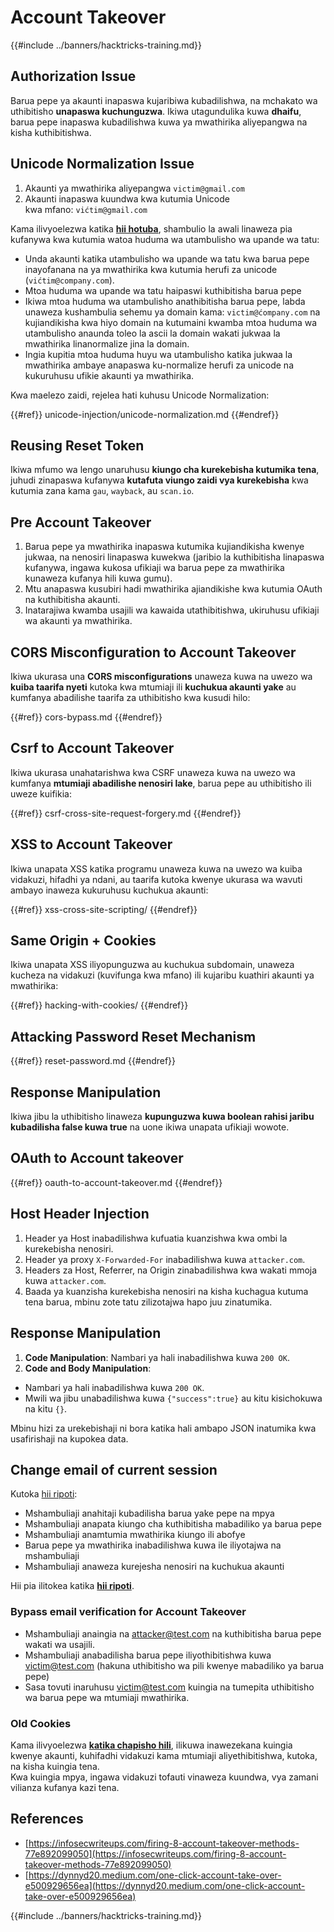 # Account Takeover

{{#include ../banners/hacktricks-training.md}}

## **Authorization Issue**

Barua pepe ya akaunti inapaswa kujaribiwa kubadilishwa, na mchakato wa uthibitisho **unapaswa kuchunguzwa**. Ikiwa utagundulika kuwa **dhaifu**, barua pepe inapaswa kubadilishwa kuwa ya mwathirika aliyepangwa na kisha kuthibitishwa.

## **Unicode Normalization Issue**

1. Akaunti ya mwathirika aliyepangwa `victim@gmail.com`
2. Akaunti inapaswa kuundwa kwa kutumia Unicode\
kwa mfano: `vićtim@gmail.com`

Kama ilivyoelezwa katika [**hii hotuba**](https://www.youtube.com/watch?v=CiIyaZ3x49c), shambulio la awali linaweza pia kufanywa kwa kutumia watoa huduma wa utambulisho wa upande wa tatu:

- Unda akaunti katika utambulisho wa upande wa tatu kwa barua pepe inayofanana na ya mwathirika kwa kutumia herufi za unicode (`vićtim@company.com`).
- Mtoa huduma wa upande wa tatu haipaswi kuthibitisha barua pepe
- Ikiwa mtoa huduma wa utambulisho anathibitisha barua pepe, labda unaweza kushambulia sehemu ya domain kama: `victim@ćompany.com` na kujiandikisha kwa hiyo domain na kutumaini kwamba mtoa huduma wa utambulisho anaunda toleo la ascii la domain wakati jukwaa la mwathirika linanormalize jina la domain.
- Ingia kupitia mtoa huduma huyu wa utambulisho katika jukwaa la mwathirika ambaye anapaswa ku-normalize herufi za unicode na kukuruhusu ufikie akaunti ya mwathirika.

Kwa maelezo zaidi, rejelea hati kuhusu Unicode Normalization:

{{#ref}}
unicode-injection/unicode-normalization.md
{{#endref}}

## **Reusing Reset Token**

Ikiwa mfumo wa lengo unaruhusu **kiungo cha kurekebisha kutumika tena**, juhudi zinapaswa kufanywa **kutafuta viungo zaidi vya kurekebisha** kwa kutumia zana kama `gau`, `wayback`, au `scan.io`.

## **Pre Account Takeover**

1. Barua pepe ya mwathirika inapaswa kutumika kujiandikisha kwenye jukwaa, na nenosiri linapaswa kuwekwa (jaribio la kuthibitisha linapaswa kufanywa, ingawa kukosa ufikiaji wa barua pepe za mwathirika kunaweza kufanya hili kuwa gumu).
2. Mtu anapaswa kusubiri hadi mwathirika ajiandikishe kwa kutumia OAuth na kuthibitisha akaunti.
3. Inatarajiwa kwamba usajili wa kawaida utathibitishwa, ukiruhusu ufikiaji wa akaunti ya mwathirika.

## **CORS Misconfiguration to Account Takeover**

Ikiwa ukurasa una **CORS misconfigurations** unaweza kuwa na uwezo wa **kuiba taarifa nyeti** kutoka kwa mtumiaji ili **kuchukua akaunti yake** au kumfanya abadilishe taarifa za uthibitisho kwa kusudi hilo:

{{#ref}}
cors-bypass.md
{{#endref}}

## **Csrf to Account Takeover**

Ikiwa ukurasa unahatarishwa kwa CSRF unaweza kuwa na uwezo wa kumfanya **mtumiaji abadilishe nenosiri lake**, barua pepe au uthibitisho ili uweze kuifikia:

{{#ref}}
csrf-cross-site-request-forgery.md
{{#endref}}

## **XSS to Account Takeover**

Ikiwa unapata XSS katika programu unaweza kuwa na uwezo wa kuiba vidakuzi, hifadhi ya ndani, au taarifa kutoka kwenye ukurasa wa wavuti ambayo inaweza kukuruhusu kuchukua akaunti:

{{#ref}}
xss-cross-site-scripting/
{{#endref}}

## **Same Origin + Cookies**

Ikiwa unapata XSS iliyopunguzwa au kuchukua subdomain, unaweza kucheza na vidakuzi (kuvifunga kwa mfano) ili kujaribu kuathiri akaunti ya mwathirika:

{{#ref}}
hacking-with-cookies/
{{#endref}}

## **Attacking Password Reset Mechanism**

{{#ref}}
reset-password.md
{{#endref}}

## **Response Manipulation**

Ikiwa jibu la uthibitisho linaweza **kupunguzwa kuwa boolean rahisi jaribu kubadilisha false kuwa true** na uone ikiwa unapata ufikiaji wowote.

## OAuth to Account takeover

{{#ref}}
oauth-to-account-takeover.md
{{#endref}}

## Host Header Injection

1. Header ya Host inabadilishwa kufuatia kuanzishwa kwa ombi la kurekebisha nenosiri.
2. Header ya proxy `X-Forwarded-For` inabadilishwa kuwa `attacker.com`.
3. Headers za Host, Referrer, na Origin zinabadilishwa kwa wakati mmoja kuwa `attacker.com`.
4. Baada ya kuanzisha kurekebisha nenosiri na kisha kuchagua kutuma tena barua, mbinu zote tatu zilizotajwa hapo juu zinatumika.

## Response Manipulation

1. **Code Manipulation**: Nambari ya hali inabadilishwa kuwa `200 OK`.
2. **Code and Body Manipulation**:
- Nambari ya hali inabadilishwa kuwa `200 OK`.
- Mwili wa jibu unabadilishwa kuwa `{"success":true}` au kitu kisichokuwa na kitu `{}`.

Mbinu hizi za urekebishaji ni bora katika hali ambapo JSON inatumika kwa usafirishaji na kupokea data.

## Change email of current session

Kutoka [hii ripoti](https://dynnyd20.medium.com/one-click-account-take-over-e500929656ea):

- Mshambuliaji anahitaji kubadilisha barua yake pepe na mpya
- Mshambuliaji anapata kiungo cha kuthibitisha mabadiliko ya barua pepe
- Mshambuliaji anamtumia mwathirika kiungo ili abofye
- Barua pepe ya mwathirika inabadilishwa kuwa ile iliyotajwa na mshambuliaji
- Mshambuliaji anaweza kurejesha nenosiri na kuchukua akaunti

Hii pia ilitokea katika [**hii ripoti**](https://dynnyd20.medium.com/one-click-account-take-over-e500929656ea).

### Bypass email verification for Account Takeover
- Mshambuliaji anaingia na attacker@test.com na kuthibitisha barua pepe wakati wa usajili.
- Mshambuliaji anabadilisha barua pepe iliyothibitishwa kuwa victim@test.com (hakuna uthibitisho wa pili kwenye mabadiliko ya barua pepe)
- Sasa tovuti inaruhusu victim@test.com kuingia na tumepita uthibitisho wa barua pepe wa mtumiaji mwathirika.

### Old Cookies

Kama ilivyoelezwa [**katika chapisho hili**](https://medium.com/@niraj1mahajan/uncovering-the-hidden-vulnerability-how-i-found-an-authentication-bypass-on-shopifys-exchange-cc2729ea31a9), ilikuwa inawezekana kuingia kwenye akaunti, kuhifadhi vidakuzi kama mtumiaji aliyethibitishwa, kutoka, na kisha kuingia tena.\
Kwa kuingia mpya, ingawa vidakuzi tofauti vinaweza kuundwa, vya zamani vilianza kufanya kazi tena.

## References

- [https://infosecwriteups.com/firing-8-account-takeover-methods-77e892099050](https://infosecwriteups.com/firing-8-account-takeover-methods-77e892099050)
- [https://dynnyd20.medium.com/one-click-account-take-over-e500929656ea](https://dynnyd20.medium.com/one-click-account-take-over-e500929656ea)

{{#include ../banners/hacktricks-training.md}}
